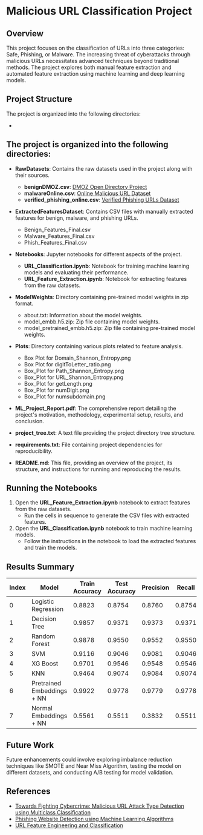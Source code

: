 # Malicious URL Classification Project

## Overview

This project focuses on the classification of URLs into three categories: Safe, Phishing, or Malware. The increasing threat of cyberattacks through malicious URLs necessitates advanced techniques beyond traditional methods. The project explores both manual feature extraction and automated feature extraction using machine learning and deep learning models.

## Project Structure

The project is organized into the following directories:

-
The project is organized into the following directories:
- 
- **RawDatasets**: Contains the raw datasets used in the project along with their sources.
  - **benignDMOZ.csv**: [DMOZ Open Directory Project](https://dmoz-odp.org)
  - **malwareOnline.csv**: [Online Malicious URL Dataset](provide_link)
  - **verified_phishing_online.csv**: [Verified Phishing URLs Dataset](provide_link)

- **ExtractedFeaturesDataset**: Contains CSV files with manually extracted features for benign, malware, and phishing URLs.
  - Benign_Features_Final.csv
  - Malware_Features_Final.csv
  - Phish_Features_Final.csv

- **Notebooks**: Jupyter notebooks for different aspects of the project.
  - **URL_Classification.ipynb**: Notebook for training machine learning models and evaluating their performance.
  - **URL_Feature_Extraction.ipynb**: Notebook for extracting features from the raw datasets.

- **ModelWeights**: Directory containing pre-trained model weights in zip format.
  - about.txt: Information about the model weights.
  - model_embb.h5.zip: Zip file containing model weights.
  - model_pretrained_embb.h5.zip: Zip file containing pre-trained model weights.

- **Plots**: Directory containing various plots related to feature analysis.
  - Box Plot for Domain_Shannon_Entropy.png
  - Box Plot for digitToLetter_ratio.png
  - Box_Plot for Path_Shannon_Entropy.png
  - Box_Plot for URL_Shannon_Entropy.png
  - Box_Plot for getLength.png
  - Box_Plot for numDigit.png
  - Box_Plot for numsubdomain.png

- **ML_Project_Report.pdf**: The comprehensive report detailing the project's motivation, methodology, experimental setup, results, and conclusion.

- **project_tree.txt**: A text file providing the project directory tree structure.

- **requirements.txt**: File containing project dependencies for reproducibility.

- **README.md**: This file, providing an overview of the project, its structure, and instructions for running and reproducing the results.

## Running the Notebooks

1. Open the **URL_Feature_Extraction.ipynb** notebook to extract features from the raw datasets.
   - Run the cells in sequence to generate the CSV files with extracted features.
3. Open the **URL_Classification.ipynb** notebook to train machine learning models.
   - Follow the instructions in the notebook to load the extracted features and train the models.

## Results Summary

| Index | Model                         | Train Accuracy | Test Accuracy | Precision | Recall | F1 Score |
|-------|------------------------------|----------------|---------------|-----------|--------|----------|
| 0     | Logistic Regression           | 0.8823         | 0.8754        | 0.8760    | 0.8754 | 0.8756   |
| 1     | Decision Tree                 | 0.9857         | 0.9371        | 0.9373    | 0.9371 | 0.9371   |
| 2     | Random Forest                 | 0.9878         | 0.9550        | 0.9552    | 0.9550 | 0.9550   |
| 3     | SVM                           | 0.9116         | 0.9046        | 0.9081    | 0.9046 | 0.9051   |
| 4     | XG Boost                      | 0.9701         | 0.9546        | 0.9548    | 0.9546 | 0.9547   |
| 5     | KNN                           | 0.9464         | 0.9074        | 0.9084    | 0.9074 | 0.9076   |
| 6     | Pretrained Embeddings + NN    | 0.9922         | 0.9778        | 0.9779    | 0.9778 | **0.9778**   |
| 7     | Normal Embeddings + NN        | 0.5561         | 0.5511        | 0.3832    | 0.5511 | 0.4061   |

## Future Work

Future enhancements could involve exploring imbalance reduction techniques like SMOTE and Near Miss Algorithm, testing the model on different datasets, and conducting A/B testing for model validation.

## References

- [Towards Fighting Cybercrime: Malicious URL Attack Type Detection using Multiclass Classification](https://ieeexplore.ieee.org/document/9378029)
- [Phishing Website Detection using Machine Learning Algorithms](https://www.researchgate.net/publication/328541785_Phishing_Website_Detection_using_Machine_Learning_Algorithms)
- [URL Feature Engineering and Classification](https://medium.com/nerd-for-tech/url-feature-engineering-and-classification-66c0512fb34d)
